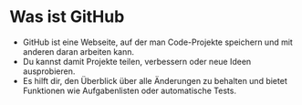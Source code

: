 # Was ist GitHub

- GitHub ist eine Webseite, auf der man Code-Projekte speichern und mit anderen daran arbeiten kann.
- Du kannst damit Projekte teilen, verbessern oder neue Ideen ausprobieren.
- Es hilft dir, den Überblick über alle Änderungen zu behalten und bietet Funktionen wie Aufgabenlisten oder automatische Tests.